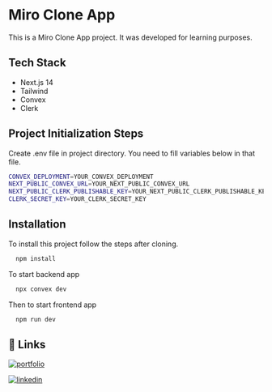 # Miro Clone App

This is a Miro Clone App project. It was developed for learning purposes.

## Tech Stack

- Next.js 14
- Tailwind
- Convex
- Clerk

## Project Initialization Steps

Create .env file in project directory. You need to fill variables below in that file.

```bash
CONVEX_DEPLOYMENT=YOUR_CONVEX_DEPLOYMENT
NEXT_PUBLIC_CONVEX_URL=YOUR_NEXT_PUBLIC_CONVEX_URL
NEXT_PUBLIC_CLERK_PUBLISHABLE_KEY=YOUR_NEXT_PUBLIC_CLERK_PUBLISHABLE_KEY
CLERK_SECRET_KEY=YOUR_CLERK_SECRET_KEY
```

## Installation

To install this project follow the steps after cloning.

```bash
  npm install
```

To start backend app

```bash
  npx convex dev
```

Then to start frontend app

```bash
  npm run dev
```

## 🔗 Links

[![portfolio](https://img.shields.io/badge/my_portfolio-000?style=for-the-badge&logo=ko-fi&logoColor=white)](https://mammimia.github.io/portfolio/)

[![linkedin](https://img.shields.io/badge/linkedin-0A66C2?style=for-the-badge&logo=linkedin&logoColor=white)](https://www.linkedin.com/in/muhammed-ali-aydin/)
